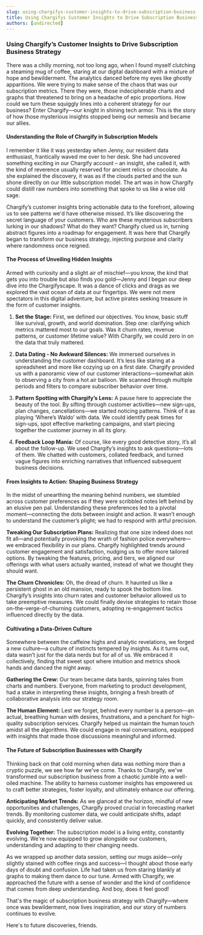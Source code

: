 ```yaml
---
slug: using-chargifys-customer-insights-to-drive-subscription-business-strategy
title: Using Chargifys Customer Insights to Drive Subscription Business Strategy
authors: [undirected]
---
```



### Using Chargify’s Customer Insights to Drive Subscription Business Strategy

There was a chilly morning, not too long ago, when I found myself clutching a steaming mug of coffee, staring at our digital dashboard with a mixture of hope and bewilderment. The analytics danced before my eyes like ghostly apparitions. We were trying to make sense of the chaos that was our subscription metrics. There they were, those indecipherable charts and graphs that threatened to bring on a headache of epic proportions. How could we turn these squiggly lines into a coherent strategy for our business? Enter Chargify—our knight in shining tech armor. This is the story of how those mysterious insights stopped being our nemesis and became our allies.

#### Understanding the Role of Chargify in Subscription Models

I remember it like it was yesterday when Jenny, our resident data enthusiast, frantically waved me over to her desk. She had uncovered something exciting in our Chargify account – an insight, she called it, with the kind of reverence usually reserved for ancient relics or chocolate. As she explained the discovery, it was as if the clouds parted and the sun shone directly on our little subscription model. The art was in how Chargify could distill raw numbers into something that spoke to us like a wise old sage.

Chargify’s customer insights bring actionable data to the forefront, allowing us to see patterns we'd have otherwise missed. It’s like discovering the secret language of your customers. Who are these mysterious subscribers lurking in our shadows? What do they want? Chargify clued us in, turning abstract figures into a roadmap for engagement. It was here that Chargify began to transform our business strategy, injecting purpose and clarity where randomness once reigned.

#### The Process of Unveiling Hidden Insights

Armed with curiosity and a slight air of mischief—you know, the kind that gets you into trouble but also finds you gold—Jenny and I began our deep dive into the Chargifyscape. It was a dance of clicks and drags as we explored the vast ocean of data at our fingertips. We were not mere spectators in this digital adventure, but active pirates seeking treasure in the form of customer insights.

1. **Set the Stage:** First, we defined our objectives. You know, basic stuff like survival, growth, and world domination. Step one: clarifying which metrics mattered most to our goals. Was it churn rates, revenue patterns, or customer lifetime value? With Chargify, we could zero in on the data that truly mattered.

2. **Data Dating - No Awkward Silences:** We immersed ourselves in understanding the customer dashboard. It’s less like staring at a spreadsheet and more like cozying up on a first date. Chargify provided us with a panoramic view of our customer interactions—somewhat akin to observing a city from a hot air balloon. We scanned through multiple periods and filters to compare subscriber behavior over time.

3. **Pattern Spotting with Chargify’s Lens:** A pause here to appreciate the beauty of the tool. By sifting through customer activities—new sign-ups, plan changes, cancellations—we started noticing patterns. Think of it as playing ‘Where’s Waldo’ with data. We could identify peak times for sign-ups, spot effective marketing campaigns, and start piecing together the customer journey in all its glory.

4. **Feedback Loop Mania:** Of course, like every good detective story, it’s all about the follow-up. We used Chargify’s insights to ask questions—lots of them. We chatted with customers, collated feedback, and turned vague figures into enriching narratives that influenced subsequent business decisions.

#### From Insights to Action: Shaping Business Strategy

In the midst of unearthing the meaning behind numbers, we stumbled across customer preferences as if they were scribbled notes left behind by an elusive pen pal. Understanding these preferences led to a pivotal moment—connecting the dots between insight and action. It wasn’t enough to understand the customer’s plight; we had to respond with artful precision.

**Tweaking Our Subscription Plans:** Realizing that one size indeed does not fit all—and potentially provoking the wrath of fashion police everywhere—we embraced flexibility in our plans. Chargify highlighted trends around customer engagement and satisfaction, nudging us to offer more tailored options. By tweaking the features, pricing, and tiers, we aligned our offerings with what users actually wanted, instead of what we thought they should want.

**The Churn Chronicles:** Oh, the dread of churn. It haunted us like a persistent ghost in an old mansion, ready to spook the bottom line. Chargify’s insights into churn rates and customer behavior allowed us to take preemptive measures. We could finally devise strategies to retain those on-the-verge-of-churning customers, adopting re-engagement tactics influenced directly by the data.

#### Cultivating a Data-Driven Culture

Somewhere between the caffeine highs and analytic revelations, we forged a new culture—a culture of instincts tempered by insights. As it turns out, data wasn’t just for the data nerds but for all of us. We embraced it collectively, finding that sweet spot where intuition and metrics shook hands and danced the night away.

**Gathering the Crew:** Our team became data bards, spinning tales from charts and numbers. Everyone, from marketing to product development, had a stake in interpreting these insights, bringing a fresh breath of collaborative analysis into our strategy room.

**The Human Element:** Lest we forget, behind every number is a person—an actual, breathing human with desires, frustrations, and a penchant for high-quality subscription services. Chargify helped us maintain the human touch amidst all the algorithms. We could engage in real conversations, equipped with insights that made those discussions meaningful and informed.

#### The Future of Subscription Businesses with Chargify

Thinking back on that cold morning when data was nothing more than a cryptic puzzle, we see how far we've come. Thanks to Chargify, we've transformed our subscription business from a chaotic jumble into a well-oiled machine. The ability to harness customer insights has empowered us to craft better strategies, foster loyalty, and ultimately enhance our offering.

**Anticipating Market Trends:** As we glanced at the horizon, mindful of new opportunities and challenges, Chargify proved crucial in forecasting market trends. By monitoring customer data, we could anticipate shifts, adapt quickly, and consistently deliver value.

**Evolving Together:** The subscription model is a living entity, constantly evolving. We're now equipped to grow alongside our customers, understanding and adapting to their changing needs.

As we wrapped up another data session, setting our mugs aside—only slightly stained with coffee rings and success—I thought about those early days of doubt and confusion. Life had taken us from staring blankly at graphs to making them dance to our tune. Armed with Chargify, we approached the future with a sense of wonder and the kind of confidence that comes from deep understanding. And boy, does it feel good! 

That's the magic of subscription business strategy with Chargify—where once was bewilderment, now lives inspiration, and our story of numbers continues to evolve.

Here's to future discoveries, friends.
